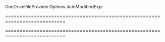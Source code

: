 <!--id-->OneDriveFileProvider.Options.dateModifiedExpr<!--/id-->
===========================================================================
<!--hidden--><!--/hidden-->
===========================================================================

<!--shortDescription-->

<!--/shortDescription-->

<!--fullDescription-->

<!--/fullDescription-->
